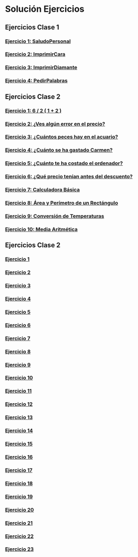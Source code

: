 # Solución Ejercicios

## Ejercicios Clase 1

### [Ejercicio 1:  SaludoPersonal](EjerciciosClase01/SaludoPersonal.java)

### [Ejercicio 2:  ImprimirCara](EjerciciosClase01/ImprimirCara.java)

### [Ejercicio 3:  ImprimirDiamante](EjerciciosClase01/ImprimirDiamante.java)

### [Ejercicio 4:  PedirPalabras](EjerciciosClase01/PedirPalabras.java)

## Ejercicios Clase 2

### [Ejercicio 1:  6 / 2 ( 1 + 2 )](EjerciciosClase02/Ejercicio1.java)

### [Ejercicio 2: ¿Ves algún error en el precio?](EjerciciosClase02/Ejercicio2.java)

### [Ejercicio 3: ¿Cuántos peces hay en el acuario?](EjerciciosClase02/Ejercicio3.java)

### [Ejercicio 4: ¿Cuánto se ha gastado Carmen?](EjerciciosClase02/Ejercicio1.java)

### [Ejercicio 5: ¿Cuánto te ha costado el ordenador?](EjerciciosClase02/Ejercicio1.java)

### [Ejercicio 6: ¿Qué precio tenían antes del descuento?](EjerciciosClase02/Ejercicio1.java)

### [Ejercicio 7: Calculadora Básica](EjerciciosClase02/Ejercicio1.java)

### [Ejercicio 8: Área y Perímetro de un Rectángulo](EjerciciosClase02/Ejercicio1.java)

### [Ejercicio 9: Conversión de Temperaturas](EjerciciosClase02/Ejercicio1.java)

### [Ejercicio 10: Media Aritmética](EjerciciosClase02/Ejercicio1.java)

## Ejercicios Clase 2

### [Ejercicio 1](EjerciciosClase03/Ejercicio1.java)

### [Ejercicio 2](EjerciciosClase03/Ejercicio2.java)

### [Ejercicio 3](EjerciciosClase03/Ejercicio3.java)

### [Ejercicio 4](EjerciciosClase03/Ejercicio4.java)

### [Ejercicio 5](EjerciciosClase03/Ejercicio5.java)

### [Ejercicio 6](EjerciciosClase03/Ejercicio6.java)

### [Ejercicio 7](EjerciciosClase03/Ejercicio7.java)

### [Ejercicio 8](EjerciciosClase03/Ejercicio8.java)

### [Ejercicio 9](EjerciciosClase03/Ejercicio9.java)

### [Ejercicio 10](EjerciciosClase03/Ejercicio10.java)

### [Ejercicio 11](EjerciciosClase03/Ejercicio11.java)

### [Ejercicio 12](EjerciciosClase03/Ejercicio12.java)

### [Ejercicio 13](EjerciciosClase03/Ejercicio13.java)

### [Ejercicio 14](EjerciciosClase03/Ejercicio14.java)

### [Ejercicio 15](EjerciciosClase03/Ejercicio15.java)

### [Ejercicio 16](EjerciciosClase03/Ejercicio16.java)

### [Ejercicio 17](EjerciciosClase03/Ejercicio17.java)

### [Ejercicio 18](EjerciciosClase03/Ejercicio18.java)

### [Ejercicio 19](EjerciciosClase03/Ejercicio19.java)

### [Ejercicio 20](EjerciciosClase03/Ejercicio20.java)

### [Ejercicio 21](EjerciciosClase03/Ejercicio21.java)

### [Ejercicio 22](EjerciciosClase03/Ejercicio22.java)

### [Ejercicio 23](EjerciciosClase03/Ejercicio23.java)